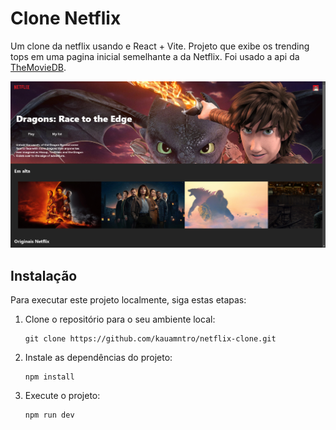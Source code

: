 # Clone Netflix

Um clone da netflix usando e React + Vite. Projeto que exibe os trending tops em uma pagina inicial semelhante a da Netflix. Foi usado a api da [TheMovieDB](https://www.themoviedb.org/).

<img src="./print.png"/>

## Instalação

Para executar este projeto localmente, siga estas etapas:

1. Clone o repositório para o seu ambiente local:

    ```
    git clone https://github.com/kauamntro/netflix-clone.git
    ```

2. Instale as dependências do projeto:

    ```
    npm install
    ```

3. Execute o projeto:

    ```
    npm run dev
    ```
